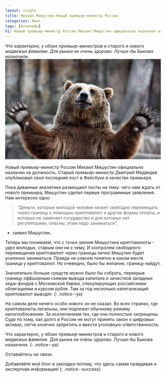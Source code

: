 ```yaml
---
layout: single
title: Михаил Мишустин-Новый премьер-министр России 
categories: News
tags: [блокчейн]
h1: Новый премьер-министр России Михаил Мишустин официально назначен на должность
---
```

*Что характерно, у обоих премьер-министров и старого и нового медвежьи фамилии. Для рынка не очень здорово. Лучше-бы Быкова назначили.*
![bear](/assets/images/news/bear.jpg)


Новый премьер-министр России Михаил Мишустин официально назначен на должность. Старый премьер-министр Дмитрий Медведев опубликовал свой последний пост в Фейсбуке в качестве премьера.

Пока диванные аналитики размещают посты на тему: чего нам ждать от нового премьера, Мишустин сделал первые программные заявления. Нам интересно одно: 

> “Деньги, которые молодой человек может свободно перемещать через границу с помощью криптовалют и другие формы оплаты, и которых не замечает государство и для которых нет  регуляторики, опасны, этим надо заниматься", 

- заявил Мишустин.

Теперь мы понимаем, что с точки зрения Мишустина криптовалюты - удел молодых, старым они ни к чему. И контролем свободного перемещения криптовалют через границы лично Мишутин будет усиленно заниматься. Правда не совсем понятно в каком месте граница у криптовалют. Но очевидно, было бы желание, границу найдут.

Значительно больше средств можно было бы собрать, перекрыв границу оффшорным схемам вывода капитала и зачисткой западных хедж-фондов с Московской биржи, спекулирующих российскими облигациями и курсом рубля. Там за год несколько капитализаций криптовалют выводят.
{: .notice--ya}

На самом деле ничего особо нового он не сказал. Во всех странах, где криптовалюты легальны, они подлежат обычному режиму налогообложения. За исключением тех, где они полностью запрещены. Судя по тому, как долго в России не могут принять закон о цифровых активах, легче конечно запретить и ввести уголовную ответственность.

Что характерно, у обоих премьер-министров и старого и нового медвежьи фамилии. Для рынка не очень здорово. Лучше-бы Быкова назначили.
{: .notice--ya}

Оставайтесь на связи.


Добавляйте мой блог в закладки потому, что здесь самая правдивая и экспертная информация!
{: .notice--success}